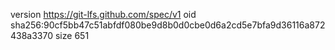 version https://git-lfs.github.com/spec/v1
oid sha256:90cf5bb47c51abfdf080be9d8b0d0cbe0d6a2cd5e7bfa9d36116a872438a3370
size 651
